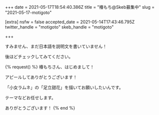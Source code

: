 +++
date = 2021-05-17T18:54:40.386Z
title = "椿もち@Skeb募集中"
slug = "2021-05-17-motigoto"

[extra]
nsfw = false
accepted_date = 2021-05-14T17:43:46.795Z
twitter_handle = "motigoto"
skeb_handle = "motigoto"

+++

すみません、まだ日本語を説明文を書いていません！

後ほどチェックしてみてください。

{% request() %}
椿もちさん、はじめまして！

アピールしてありがとうございます！

「小女ラムネ」の「足立甜花」を描いてお願いしたいんです。

テーマなどお任せします。

ありがとうございます！
{% end %}
